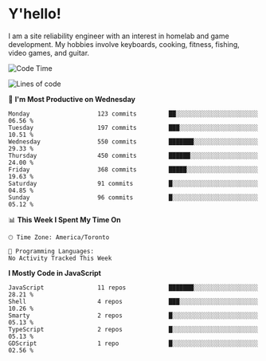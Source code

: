 # Y'hello!
I am a site reliability engineer with an interest in homelab and game development.
My hobbies involve keyboards, cooking, fitness, fishing, video games, and guitar.

<!--START_SECTION:waka-->
![Code Time](http://img.shields.io/badge/Code%20Time-94%20hrs%2054%20mins-blue)

![Lines of code](https://img.shields.io/badge/From%20Hello%20World%20I%27ve%20Written-3.2%20million%20lines%20of%20code-blue)

📅 **I'm Most Productive on Wednesday** 

```text
Monday                   123 commits         ██░░░░░░░░░░░░░░░░░░░░░░░   06.56 % 
Tuesday                  197 commits         ███░░░░░░░░░░░░░░░░░░░░░░   10.51 % 
Wednesday                550 commits         ███████░░░░░░░░░░░░░░░░░░   29.33 % 
Thursday                 450 commits         ██████░░░░░░░░░░░░░░░░░░░   24.00 % 
Friday                   368 commits         █████░░░░░░░░░░░░░░░░░░░░   19.63 % 
Saturday                 91 commits          █░░░░░░░░░░░░░░░░░░░░░░░░   04.85 % 
Sunday                   96 commits          █░░░░░░░░░░░░░░░░░░░░░░░░   05.12 % 
```


📊 **This Week I Spent My Time On** 

```text
🕑︎ Time Zone: America/Toronto

💬 Programming Languages: 
No Activity Tracked This Week
```

**I Mostly Code in JavaScript** 

```text
JavaScript               11 repos            ███████░░░░░░░░░░░░░░░░░░   28.21 % 
Shell                    4 repos             ███░░░░░░░░░░░░░░░░░░░░░░   10.26 % 
Smarty                   2 repos             █░░░░░░░░░░░░░░░░░░░░░░░░   05.13 % 
TypeScript               2 repos             █░░░░░░░░░░░░░░░░░░░░░░░░   05.13 % 
GDScript                 1 repo              █░░░░░░░░░░░░░░░░░░░░░░░░   02.56 % 
```




<!--END_SECTION:waka-->
